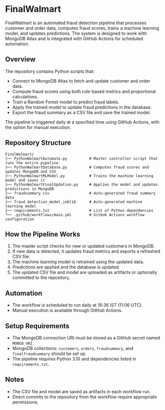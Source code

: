 # FinalWalmart

FinalWalmart is an automated fraud detection pipeline that processes customer and order data, computes fraud scores, trains a machine learning model, and updates predictions. The system is designed to work with MongoDB Atlas and is integrated with GitHub Actions for scheduled automation.

## Overview

The repository contains Python scripts that:

* Connect to MongoDB Atlas to fetch and update customer and order data.
* Compute fraud scores using both rule-based metrics and proportional calculations.
* Train a Random Forest model to predict fraud labels.
* Apply the trained model to update fraud predictions in the database.
* Export the fraud summary as a CSV file and save the trained model.

The pipeline is triggered daily at a specified time using GitHub Actions, with the option for manual execution.

## Repository Structure

```
FinalWalmart/
├── PythonWalmartAutomate.py          # Master controller script that runs the entire pipeline
├── PythonWalmartDatabase.py          # Computes fraud scores and updates MongoDB and CSV
├── PythonWalmartMLModel.py           # Trains the machine learning model and saves it
├── PythonWalmartFinalUpdation.py     # Applies the model and updates predictions in MongoDB
├── fraudsummary.csv                  # Auto-generated fraud summary data
├── fraud_detection_model.joblib      # Auto-generated machine learning model
├── requirements.txt                  # List of Python dependencies
└── .github/workflows/main.yml        # GitHub Actions workflow configuration
```

## How the Pipeline Works

1. The master script checks for new or updated customers in MongoDB.
2. If new data is detected, it updates fraud metrics and exports a refreshed CSV file.
3. The machine learning model is retrained using the updated data.
4. Predictions are applied and the database is updated.
5. The updated CSV file and model are uploaded as artifacts or optionally committed to the repository.

## Automation

* The workflow is scheduled to run daily at 16:36 IST (11:06 UTC).
* Manual execution is available through GitHub Actions.

## Setup Requirements

* The MongoDB connection URI must be stored as a GitHub secret named `MONGO_URI`.
* MongoDB collections: `customers`, `orders`, `fraudsummary`, and `finalfraudsummary` should be set up.
* The pipeline requires Python 3.10 and dependencies listed in `requirements.txt`.

## Notes

* The CSV file and model are saved as artifacts in each workflow run.
* Direct commits to the repository from the workflow require appropriate permissions.
